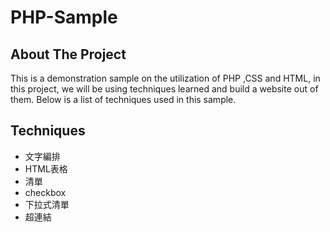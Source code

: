 # PHP-Sample
## About The Project
This is a demonstration sample on the utilization of PHP ,CSS and HTML, in this project, we will be using techniques learned and build a website out of them. 
Below is a list of techniques used in this sample.
## Techniques
* 文字編排
* HTML表格
* 清單
* checkbox
* 下拉式清單
* 超連結
